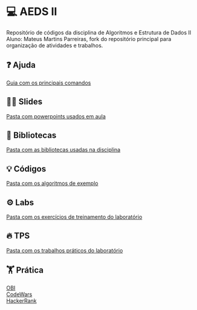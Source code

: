 # 💻 AEDS II
Repositório de códigos da disciplina de Algoritmos e Estrutura de Dados II
Aluno: Mateus Martins Parreiras, fork do repositório principal para organização de atividades e trabalhos.

## ❓ Ajuda
[Guia com os principais comandos](fonte/ajuda/README.md)


## 👨‍⚕️ Slides
[Pasta com powerpoints usados em aula](aulas)


## 📁 Bibliotecas
[Pasta com as bibliotecas usadas na disciplina](fonte/ajuda/java)


## 💡 Códigos
[Pasta com os algoritmos de exemplo](fonte)


## ⚙️ Labs
[Pasta com os exercícios de treinamento do laboratório](labs)


## 🔥 TPS
[Pasta com os trabalhos práticos do laboratório](tps)


## 🏋️ Prática
[OBI](https://olimpiada.ic.unicamp.br/pratique/pu/)</br>
[CodeWars](https://www.codewars.com/dashboard)</br>
[HackerRank](https://www.hackerrank.com/dashboard)
